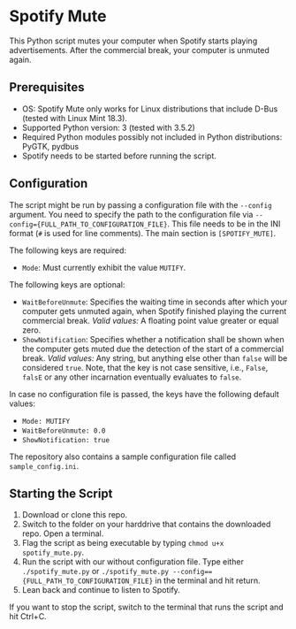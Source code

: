 # Spotify Mute

This Python script mutes your computer when Spotify starts playing advertisements. After the commercial break, your computer is unmuted again.

## Prerequisites
- OS: Spotify Mute only works for Linux distributions that include D-Bus (tested with Linux Mint 18.3).
- Supported Python version: 3 (tested with 3.5.2)
- Required Python modules possibly not included in Python distributions: PyGTK, pydbus
- Spotify needs to be started before running the script.

## Configuration
The script might be run by passing a configuration file with the `--config` argument. You need to specify the path to the configuration file via `--config={FULL_PATH_TO_CONFIGURATION_FILE}`. This file needs to be in the INI format (`#` is used for line comments). The main section is `[SPOTIFY_MUTE]`.

The following keys are required:
- `Mode`: Must currently exhibit the value `MUTIFY`.

The following keys are optional:
- `WaitBeforeUnmute`: Specifies the waiting time in seconds after which your computer gets unmuted again, when Spotify finished playing the current commercial break. *Valid values:* A floating point value greater or equal zero.
- `ShowNotification`: Specifies whether a notification shall be shown when the computer gets muted due the detection of the start of a commercial break. *Valid values:* Any string, but anything else other than `false` will be considered `true`. Note, that the key is not case sensitive, i.e., `False`, `falsE` or any other incarnation eventually evaluates to `false`.

In case no configuration file is passed, the keys have the following default values:
- `Mode: MUTIFY`
- `WaitBeforeUnmute: 0.0`
- `ShowNotification: true`

The repository also contains a sample configuration file called `sample_config.ini`.

## Starting the Script
1. Download or clone this repo.
2. Switch to the folder on your harddrive that contains the downloaded repo. Open a terminal.
3. Flag the script as being executable by typing `chmod u+x spotify_mute.py`.
4. Run the script with our without configuration file. Type either `./spotify_mute.py` or `./spotify_mute.py --config=={FULL_PATH_TO_CONFIGURATION_FILE}` in the terminal and hit return.
5. Lean back and continue to listen to Spotify.

If you want to stop the script, switch to the terminal that runs the script and hit Ctrl+C.
